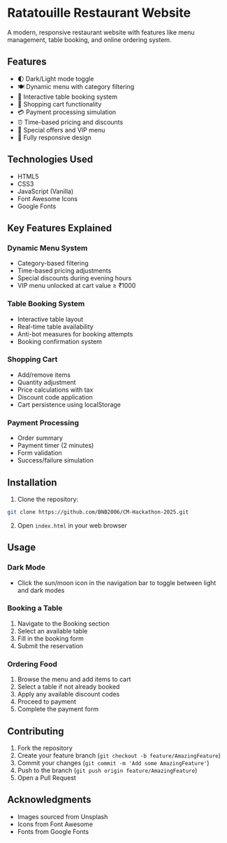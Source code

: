 # Ratatouille Restaurant Website

A modern, responsive restaurant website with features like menu management, table booking, and online ordering system.

## Features

- 🌓 Dark/Light mode toggle
- 🍽️ Dynamic menu with category filtering
- 📅 Interactive table booking system
- 🛒 Shopping cart functionality
- 💳 Payment processing simulation
- ⏰ Time-based pricing and discounts
- 🎁 Special offers and VIP menu
- 📱 Fully responsive design

## Technologies Used

- HTML5
- CSS3
- JavaScript (Vanilla)
- Font Awesome Icons
- Google Fonts

## Key Features Explained

### Dynamic Menu System
- Category-based filtering
- Time-based pricing adjustments
- Special discounts during evening hours
- VIP menu unlocked at cart value ≥ ₹1000

### Table Booking System
- Interactive table layout
- Real-time table availability
- Anti-bot measures for booking attempts
- Booking confirmation system

### Shopping Cart
- Add/remove items
- Quantity adjustment
- Price calculations with tax
- Discount code application
- Cart persistence using localStorage

### Payment Processing
- Order summary
- Payment timer (2 minutes)
- Form validation
- Success/failure simulation

## Installation

1. Clone the repository:
```bash
git clone https://github.com/BNB2006/CM-Hackathon-2025.git
```

2. Open `index.html` in your web browser

## Usage

### Dark Mode
- Click the sun/moon icon in the navigation bar to toggle between light and dark modes

### Booking a Table
1. Navigate to the Booking section
2. Select an available table
3. Fill in the booking form
4. Submit the reservation

### Ordering Food
1. Browse the menu and add items to cart
2. Select a table if not already booked
3. Apply any available discount codes
4. Proceed to payment
5. Complete the payment form

## Contributing

1. Fork the repository
2. Create your feature branch (`git checkout -b feature/AmazingFeature`)
3. Commit your changes (`git commit -m 'Add some AmazingFeature'`)
4. Push to the branch (`git push origin feature/AmazingFeature`)
5. Open a Pull Request

## Acknowledgments

- Images sourced from Unsplash
- Icons from Font Awesome
- Fonts from Google Fonts
